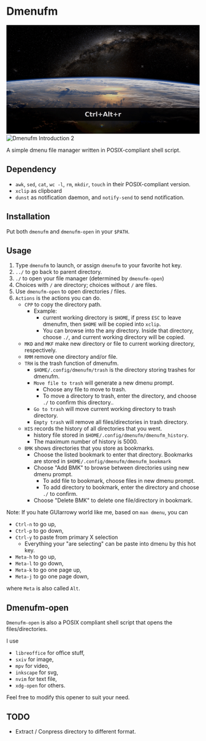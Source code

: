 # Dmenufm

![Dmenufm Introduction 1](./figure/dmenufm_1.gif)
![Dmenufm Introduction 2](./figure/dmenufm_2.gif)

A simple dmenu file manager written in POSIX-compliant shell script.

## Dependency

- `awk`, `sed`, `cat`, `wc -l`, `rm`, `mkdir`, `touch` in their POSIX-compliant version.
- `xclip` as clipboard
- `dunst` as notification daemon, and `notify-send` to send notification.

## Installation

Put both `dmenufm` and `dmenufm-open` in your `$PATH`.

## Usage

1. Type `dmenufm` to launch, or assign `dmenufm` to your favorite hot key.
2. `../` to go back to parent directory.
3. `./` to open your file manager (determined by `dmenufm-open`)
4. Choices with `/` are directory; choices without `/` are files.
5. Use `dmenufm-open` to open directories / files.
6. `Actions` is the actions you can do.
	- `CPP` to copy the directory path.
		- Example:
			- current working directory is `$HOME`, if press `ESC` to leave dmenufm, then `$HOME` will be copied into `xclip`.
			- You can browse into the any directory. Inside that directory, choose `./`, and current working directory will be copied.
	- `MKD` and `MKF` make new directory or file to current working directory, respectively.
	- `RMM` remove one directory and/or file.
	- `TRH` is the trash function of dmenufm.
		- `$HOME/.config/dmenufm/trash` is the directory storing trashes for dmenufm.
		- `Move file to trash` will generate a new dmenu prompt.
			- Choose any file to move to trash.
			- To move a directory to trash, enter the directory, and choose `./` to confirm this directory..
		- `Go to trash` will move current working directory to trash directory.
		- `Empty trash` will remove all files/directories in trash directory.
	- `HIS` records the history of all directories that you went.
		- history file stored in `$HOME/.config/dmenufm/dmenufm_history`.
		- The maximum number of history is 5000.
	- `BMK` shows directories that you store as bookmarks.
		- Choose the listed bookmark to enter that directory. Bookmarks are stored in `$HOME/.config/dmenufm/dmenufm_bookmark`
		- Choose "Add BMK" to browse between directories using new dmenu prompt.
			- To add file to bookmark, choose files in new dmenu prompt.
			- To add directory to bookmark, enter the directory and choose `./` to confirm.
		- Choose "Delete BMK" to delete one file/directory in bookmark.

Note: If you hate GUIarrowy world like me, based on `man dmenu`, you can

- `Ctrl-n` to go up,
- `Ctrl-p` to go down,
- `Ctrl-y` to paste from primary X selection
	- Everything your "are selecting" can be paste into dmenu by this hot key.
- `Meta-h` to go up,
- `Meta-l` to go down,
- `Meta-k` to go one page up,
- `Meta-j`  to go one page down,

where `Meta` is also called `Alt`.

## Dmenufm-open

`Dmenufm-open` is also a POSIX compliant shell script that opens the files/directories.

I use

- `libreoffice` for office stuff,
- `sxiv` for image,
- `mpv` for video,
- `inkscape` for svg,
- `nvim` for text file,
- `xdg-open` for others.

Feel free to modify this opener to suit your need.

## TODO

- Extract / Conpress directory to different format.


